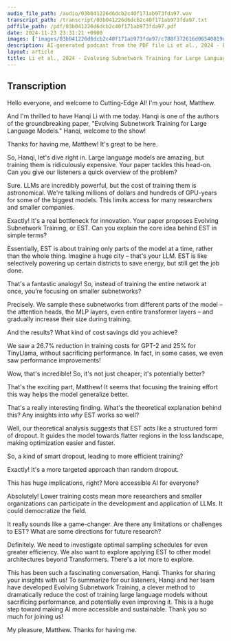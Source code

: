```yaml
---
audio_file_path: /audio/03b041226d6dcb2c40f171ab973fda97.wav
transcript_path: /transcript/03b041226d6dcb2c40f171ab973fda97.txt
pdffile_path: /pdf/03b041226d6dcb2c40f171ab973fda97.pdf
date: 2024-11-23 23:31:21 +0900
images: ['images/03b041226d6dcb2c40f171ab973fda97/c788f372616d06540819d2dfc4b761a41e1959b0429af5c24c6b2d27ebc28b1c.jpg', 'images/03b041226d6dcb2c40f171ab973fda97/289351ae32533e90a6bad24bab7516ffd70aa4547d5aef248820012e9e902cc0.jpg', 'images/03b041226d6dcb2c40f171ab973fda97/15c2af1eaee57dbbfed828d9e4ba446e7cb2fd74d933acdd0f1c438e03d9e3cc.jpg', 'images/03b041226d6dcb2c40f171ab973fda97/cd2162cbbb2237324a3f59d72a99c9f1c12dcf7c36f2cfe9b0c943fcace6e508.jpg', 'images/03b041226d6dcb2c40f171ab973fda97/b6966c550dbd323cbf6649b13fb3e4d1ddd816e4dbbee22dced1450316722f3e.jpg', 'images/03b041226d6dcb2c40f171ab973fda97/d289262cd5477009de7c4144c8389216680289579265cd28edff36b1e8f4e9a2.jpg', 'images/03b041226d6dcb2c40f171ab973fda97/d84fc89fe685d7a42dceb87e8c556129ffbede4a675d921a8db04c57be319389.jpg', 'images/03b041226d6dcb2c40f171ab973fda97/c57cb18b81d1ee138ba3a8e17d9b97f457518fb31c21bfb9b347726a1385d545.jpg', 'images/03b041226d6dcb2c40f171ab973fda97/0b81344cc1f66ec0b49fc858f659742facf9a140ded2fc4b59d99a82bb38170e.jpg', 'images/03b041226d6dcb2c40f171ab973fda97/6305aae3071bace3d1d34a4af125c3a59436639aa1afb9f6d2b2101f8569c07d.jpg', 'images/03b041226d6dcb2c40f171ab973fda97/8015d4d6614bd8ebab827b1693394eaf07d5f4459c897a7d0f4a9be6636aaf02.jpg', 'images/03b041226d6dcb2c40f171ab973fda97/d069f9f83a2cfbe5a43c9b7d3adb69828bdc343551274f0771fa06a70ac1198d.jpg', 'images/03b041226d6dcb2c40f171ab973fda97/a1ec2879f5e772e9966e536bcb19456f1dcdc5807aba888532d1d6bda2f249e2.jpg', 'images/03b041226d6dcb2c40f171ab973fda97/a94e5af4b3a9a3b8d5ca80daab76c861ddf883ba25e6bf73dbff63e1d371d6b3.jpg', 'images/03b041226d6dcb2c40f171ab973fda97/9453b5ec880e84692892b4d662d71851debc6604cfa3cb48cd67e9d750c5a30c.jpg', 'images/03b041226d6dcb2c40f171ab973fda97/dede2c74bad291f01783688d941d8ede05f8d8007959f96dea885fb3018037bb.jpg']
description: AI-generated podcast from the PDF file Li et al., 2024 - Evolving Subnetwork Training for Large Language Models_EN / 03b041226d6dcb2c40f171ab973fda97
layout: article
title: Li et al., 2024 - Evolving Subnetwork Training for Large Language Models_EN
---
```


## Transcription
Hello everyone, and welcome to Cutting-Edge AI! I'm your host, Matthew.

And I'm thrilled to have Hanqi Li with me today. Hanqi is one of the authors of the groundbreaking paper, "Evolving Subnetwork Training for Large Language Models."  Hanqi, welcome to the show!

Thanks for having me, Matthew! It's great to be here.

So, Hanqi, let's dive right in.  Large language models are amazing, but training them is ridiculously expensive.  Your paper tackles this head-on. Can you give our listeners a quick overview of the problem?

Sure.  LLMs are incredibly powerful, but the cost of training them is astronomical. We're talking millions of dollars and hundreds of GPU-years for some of the biggest models. This limits access for many researchers and smaller companies.

Exactly!  It's a real bottleneck for innovation. Your paper proposes Evolving Subnetwork Training, or EST.  Can you explain the core idea behind EST in simple terms?

Essentially, EST is about training only parts of the model at a time, rather than the whole thing.  Imagine a huge city – that's your LLM. EST is like selectively powering up certain districts to save energy, but still get the job done.

That's a fantastic analogy! So, instead of training the entire network at once, you’re focusing on smaller subnetworks?

Precisely. We sample these subnetworks from different parts of the model – the attention heads, the MLP layers, even entire transformer layers – and gradually increase their size during training.

And the results?  What kind of cost savings did you achieve?

We saw a 26.7% reduction in training costs for GPT-2 and 25% for TinyLlama, without sacrificing performance.  In fact, in some cases, we even saw performance improvements!

Wow, that's incredible!  So, it's not just cheaper; it's potentially better?

That's the exciting part, Matthew!  It seems that focusing the training effort this way helps the model generalize better.

That's a really interesting finding.  What's the theoretical explanation behind this?  Any insights into *why* EST works so well?

Well, our theoretical analysis suggests that EST acts like a structured form of dropout.  It guides the model towards flatter regions in the loss landscape, making optimization easier and faster.

So, a kind of smart dropout, leading to more efficient training?

Exactly!  It's a more targeted approach than random dropout.

This has huge implications, right? More accessible AI for everyone?

Absolutely!  Lower training costs mean more researchers and smaller organizations can participate in the development and application of LLMs.  It could democratize the field.

It really sounds like a game-changer.  Are there any limitations or challenges to EST?  What are some directions for future research?

Definitely. We need to investigate optimal sampling schedules for even greater efficiency.  We also want to explore applying EST to other model architectures beyond Transformers.  There's a lot more to explore.

This has been such a fascinating conversation, Hanqi. Thanks for sharing your insights with us!  To summarize for our listeners, Hanqi and her team have developed Evolving Subnetwork Training, a clever method to dramatically reduce the cost of training large language models without sacrificing performance, and potentially even improving it.  This is a huge step toward making AI more accessible and sustainable. Thank you so much for joining us!

My pleasure, Matthew.  Thanks for having me.





